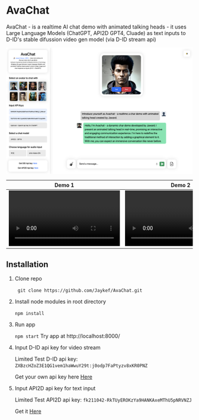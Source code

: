 # AvaChat

AvaChat - is a realtime AI chat demo with animated talking heads - it uses Large Language Models (ChatGPT, API2D GPT4, Cluade) as text inputs to D-ID's stable difussion video gen model (via D-ID stream api)

<img src="./demo/demo_cover.png" />

| Demo 1       | Demo 2         | Demo 3        | Demo 4 |
|    :---:     |     :---:      |      :---:    | :---:  |
| <video src="https://github.com/Jaykef/AvaChat/blob/main/demo/demo1.mp4" >  | <video src="https://github.com/Jaykef/AvaChat/blob/main/demo/demo4.mp4" >  | <video src="https://github.com/Jaykef/AvaChat/blob/main/demo/demo2.mp5" >    | <video src="https://github.com/Jaykef/AvaChat/blob/main/demo/demo3.mp4" > |




## Installation
1. Clone repo
   
   ``` git clone https://github.com/Jaykef/AvaChat.git``` 
3. Install node modules in root directory
   
    ```npm install```
5. Run app
   
   ``` npm start ```
   Try app at http://localhost:8000/
7. Input D-ID api key for video stream
   
   Limited Test D-ID api key: ```ZXBzcHZoZ3E1QG1vem1haWwuY29t:j0odp7FaPtyzv8xKR0PNZ```

   Get your own api key here <a href="https://studio.d-id.com/account-settings/" target="_blank">Here</a>
9. Input API2D api key for text input
    
   Limited Test API2D api key: ```fk211042-RkTUyEROKzYa9HANKAxeMThU5pNRVNZJ```

   Get it <a href="https://api2d.com/" target="_blank">Here</a>
